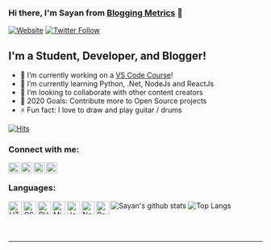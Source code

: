 ### Hi there, I'm Sayan from [Blogging Metrics][website] 👋

[![Website](https://img.shields.io/website?label=bloggingmetrics.com&style=for-the-badge&url=https://bloggingmetrics.com)](https://bloggingmetrics.com)
[![Twitter Follow](https://img.shields.io/twitter/follow/codeSTACKr?color=1DA1F2&logo=twitter&style=for-the-badge)](https://twitter.com/intent/follow?original_referer=https%3A%2F%2Fgithub.com%2FcodeSTACKr&screen_name=codeSTACKr)

## I'm a Student, Developer, and Blogger!

- 🔭 I’m currently working on a [VS Code Course][newwebsite]!
- 🌱 I’m currently learning Python, .Net, NodeJs and ReactJs
- 👯 I’m looking to collaborate with other content creators
- 🥅 2020 Goals: Contribute more to Open Source projects
- ⚡ Fun fact: I love to draw and play guitar / drums

[![Hits](https://hits.seeyoufarm.com/api/count/incr/badge.svg?url=https%3A%2F%2Fgithub.com%2Froboticsayan)](https://hits.seeyoufarm.com)


### Connect with me:

[<img align="left" alt="BloggingMetrics.com" width="22px" src="https://user-images.githubusercontent.com/60362336/90317372-a0668700-df46-11ea-877e-71ec9e09c63c.png" />][website]
[<img align="left" alt="Sayan Dey | Facebook" width="22px" src="https://user-images.githubusercontent.com/60362336/90317373-a0ff1d80-df46-11ea-8365-2176b7c395af.png" />][facebook]
[<img align="left" alt="wpblogmetrics | Twitter" width="22px" src="https://user-images.githubusercontent.com/60362336/90317371-9fcdf080-df46-11ea-9af9-abd2e63f96e6.png" />][twitter]
[<img align="left" alt="bloggingmetrics | Instagram" width="22px" src="https://user-images.githubusercontent.com/60362336/90317804-84181980-df49-11ea-80c9-573761dc0276.png" />][instagram]

<br />

### Languages:

<img align="left" alt="HTML 5" width="26px" src="https://user-images.githubusercontent.com/60362336/90317976-b6764680-df4a-11ea-920c-15fbd8d645ff.png" />
<img align="left" alt="CSS" width="26px" src="https://user-images.githubusercontent.com/60362336/90317975-b5ddb000-df4a-11ea-9354-ce03773cffad.png" />
<img align="left" alt="PHP" width="26px" src="https://user-images.githubusercontent.com/60362336/90318041-27b5f980-df4b-11ea-87f3-7c3d4f609814.png" />
<img align="left" alt="Microfoft .NET" width="26px" src="https://user-images.githubusercontent.com/60362336/90317139-f0444e80-df44-11ea-9d8a-1831f75f352a.png" />
<img align="left" alt="Javascript" width="26px" src="https://user-images.githubusercontent.com/60362336/90317977-b6764680-df4a-11ea-92ac-1a90ef1f7c23.png" />
<img align="left" alt="NodeJs" width="26px" src="https://user-images.githubusercontent.com/60362336/90317974-b5ddb000-df4a-11ea-9c01-d969d2f78dc2.png" />
<img align="left" alt="ReactJs" width="26px" src="https://user-images.githubusercontent.com/60362336/90317973-b413ec80-df4a-11ea-8f8d-e8f58df57778.png" />

![Sayan's github stats](https://github-readme-stats.vercel.app/api?username=roboticsayan&theme=algolia&show_icons=true&hide=issues&include_all_commits=true) ![Top Langs](https://github-readme-stats.vercel.app/api/top-langs/?username=piyushsuthar&layout=compact)

<br />
<br />

---

[website]: https://bloggingmetrics.com
[newwebsite]: https://shopistick.com
[twitter]: https://twitter.com/wpblogmetrics
[instagram]: https://instagram.com/bloggingmetrics
[facebook]: https://www.facebook.com/sayan.dey9239/

